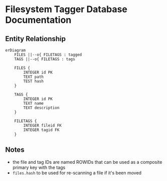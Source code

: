# Filesystem Tagger Database Documentation

## Entity Relationship

```mermaid
erDiagram
    FILES ||--o{ FILETAGS : tagged
    TAGS ||--o{ FILETAGS : tags

    FILES {
        INTEGER id PK
        TEXT path
        TEST hash
    }

    TAGS {
        INTEGER id PK
        TEXT name
        TEXT description
    }

    FILETAGS {
        INTEGER fileid FK
        INTEGER tagid FK
    }
```

## Notes

* the file and tag IDs are named ROWIDs that can be used as a composite primary key with the tags
* `files.hash` to be used for re-scanning a file if it's been moved
